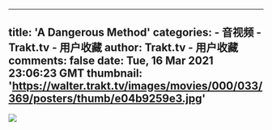 
---
title: 'A Dangerous Method'
categories: 
    - 音视频
    - Trakt.tv - 用户收藏
author: Trakt.tv - 用户收藏
comments: false
date: Tue, 16 Mar 2021 23:06:23 GMT
thumbnail: 'https://walter.trakt.tv/images/movies/000/033/369/posters/thumb/e04b9259e3.jpg'
---

<div>   
<img src="https://walter.trakt.tv/images/movies/000/033/369/posters/thumb/e04b9259e3.jpg" style="max-width: 100%;" referrerpolicy="no-referrer">  
</div>
            